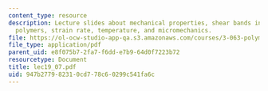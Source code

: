 ```yaml
---
content_type: resource
description: Lecture slides about mechanical properties, shear bands in glassy amorphous
  polymers, strain rate, temperature, and micromechanics.
file: https://ol-ocw-studio-app-qa.s3.amazonaws.com/courses/3-063-polymer-physics-spring-2007/947b277982310cd778c60299c541fa6c_lec19_07.pdf
file_type: application/pdf
parent_uid: e8f075b7-2fa7-f6dd-e7b9-64d0f7223b72
resourcetype: Document
title: lec19_07.pdf
uid: 947b2779-8231-0cd7-78c6-0299c541fa6c
---
```

